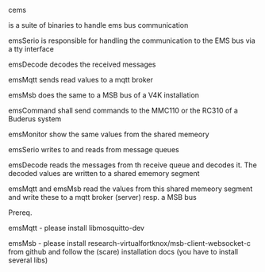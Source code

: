 cems

is a suite of binaries to handle ems bus communication

emsSerio   is responsible for handling the communication to the EMS bus
	   via a tty interface

emsDecode  decodes the received messages

emsMqtt	   sends read values to a mqtt broker

emsMsb	   does the same to a MSB bus of a V4K installation

emsCommand shall send commands to the MMC110 or the RC310 of a Buderus system

emsMonitor show the same values from the shared memeory


emsSerio writes to and reads from message queues

emsDecode reads the messages from th receive queue and decodes it. The decoded
values are written to a shared ememory segment

emsMqtt and emsMsb read the values from this shared memeory segment and write these
to a mqtt broker (server) resp. a MSB bus



Prereq.

emsMqtt - please install libmosquitto-dev

emsMsb - please install research-virtualfortknox/msb-client-websocket-c from github
and follow the (scare) installation docs (you have to install several libs)


